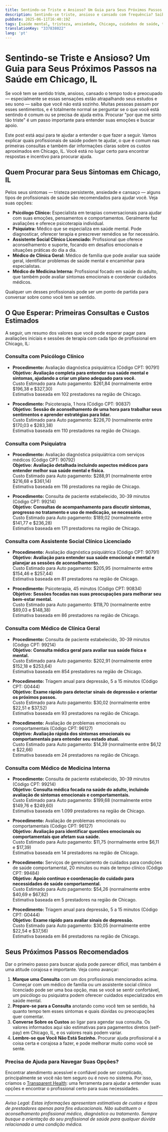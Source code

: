 ```yaml
---
title: Sentindo-se Triste e Ansioso? Um Guia para Seus Próximos Passos na Saúde em Chicago, IL  
description: Sentindo-se triste, ansioso e cansado com frequência? Saiba quem procurar, quanto custam as consultas e como dar seus próximos passos em Chicago, IL.  
pubDate: 2025-06-11T16:40:19Z
tags: [saúde mental, tristeza, ansiedade, Chicago, cuidados de saúde, terapia, psiquiatria, aconselhamento]
translationKey: "337838022"
lang: 'pt'
---
```


# Sentindo-se Triste e Ansioso? Um Guia para Seus Próximos Passos na Saúde em Chicago, IL

Se você tem se sentido triste, ansioso, cansado o tempo todo e preocupado — especialmente se essas sensações estão atrapalhando seus estudos e seu sono — saiba que você não está sozinho. Muitas pessoas passam por esses sentimentos, e é totalmente normal se perguntar se o que você está sentindo é comum ou se precisa de ajuda extra. Procurar "por que me sinto tão triste" é um passo importante para entender suas emoções e buscar apoio.

Este post está aqui para te ajudar a entender o que fazer a seguir. Vamos explicar quais profissionais de saúde podem te ajudar, o que é comum nas primeiras consultas e também dar informações claras sobre os custos aproximados em Chicago, IL. Você está no lugar certo para encontrar respostas e incentivo para procurar ajuda.

## Quem Procurar para Seus Sintomas em Chicago, IL

Pelos seus sintomas — tristeza persistente, ansiedade e cansaço — alguns tipos de profissionais de saúde são recomendados para ajudar você. Veja suas opções:

- **Psicólogo Clínico:** Especialista em terapias conversacionais para ajudar com suas emoções, pensamentos e comportamentos. Geralmente faz avaliações e oferece psicoterapia individual.
- **Psiquiatra:** Médico que se especializa em saúde mental. Pode diagnosticar, oferecer terapia e prescrever remédios se for necessário.
- **Assistente Social Clínico Licenciado:** Profissional que oferece aconselhamento e suporte, focando em desafios emocionais e situações práticas do dia a dia.
- **Médico de Clínica Geral:** Médico de família que pode avaliar sua saúde geral, identificar problemas de saúde mental e encaminhar para especialistas.
- **Médico de Medicina Interna:** Profissional focado em saúde do adulto, que também pode avaliar sintomas emocionais e coordenar cuidados médicos.

Qualquer um desses profissionais pode ser um ponto de partida para conversar sobre como você tem se sentido.

## O Que Esperar: Primeiras Consultas e Custos Estimados

A seguir, um resumo dos valores que você pode esperar pagar para avaliações iniciais e sessões de terapia com cada tipo de profissional em Chicago, IL:

### Consulta com Psicólogo Clínico

- **Procedimento:** Avaliação diagnóstica psiquiátrica (Código CPT: 90791)  
  **Objetivo:** **Avaliação completa para entender sua saúde mental e sintomas, ajudando a criar um plano adequado para você.**  
  Custo Estimado para Auto pagamento: $261,84 (normalmente entre $196,38 e $327,30)  
  Estimativa baseada em 102 prestadores na região de Chicago.

- **Procedimento:** Psicoterapia, 1 hora (Código CPT: 90837)  
  **Objetivo:** **Sessão de aconselhamento de uma hora para trabalhar seus sentimentos e aprender estratégias para lidar.**  
  Custo Estimado para Auto pagamento: $226,70 (normalmente entre $170,03 e $283,38)  
  Estimativa baseada em 110 prestadores na região de Chicago.

### Consulta com Psiquiatra

- **Procedimento:** Avaliação diagnóstica psiquiátrica com serviços médicos (Código CPT: 90792)  
  **Objetivo:** **Avaliação detalhada incluindo aspectos médicos para entender melhor sua saúde mental e física.**  
  Custo Estimado para Auto pagamento: $288,91 (normalmente entre $216,68 e $361,14)  
  Estimativa baseada em 116 prestadores na região de Chicago.

- **Procedimento:** Consulta de paciente estabelecido, 30-39 minutos (Código CPT: 99214)  
  **Objetivo:** **Consultas de acompanhamento para discutir sintomas, progresso no tratamento e uso de medicação, se necessário.**  
  Custo Estimado para Auto pagamento: $189,02 (normalmente entre $141,77 e $236,28)  
  Estimativa baseada em 171 prestadores na região de Chicago.

### Consulta com Assistente Social Clínico Licenciado

- **Procedimento:** Avaliação diagnóstica psiquiátrica (Código CPT: 90791)  
  **Objetivo:** **Avaliação para entender sua saúde emocional e mental e planejar as sessões de aconselhamento.**  
  Custo Estimado para Auto pagamento: $205,95 (normalmente entre $154,46 e $257,44)  
  Estimativa baseada em 81 prestadores na região de Chicago.

- **Procedimento:** Psicoterapia, 45 minutos (Código CPT: 90834)  
  **Objetivo:** **Sessões focadas nas suas preocupações para melhorar seu bem-estar mental.**  
  Custo Estimado para Auto pagamento: $118,70 (normalmente entre $89,03 e $148,38)  
  Estimativa baseada em 86 prestadores na região de Chicago.

### Consulta com Médico de Clínica Geral

- **Procedimento:** Consulta de paciente estabelecido, 30-39 minutos (Código CPT: 99214)  
  **Objetivo:** **Consulta médica geral para avaliar sua saúde física e mental.**  
  Custo Estimado para Auto pagamento: $202,91 (normalmente entre $152,18 e $253,64)  
  Estimativa baseada em 854 prestadores na região de Chicago.

- **Procedimento:** Triagem anual para depressão, 5 a 15 minutos (Código CPT: G0444)  
  **Objetivo:** **Exame rápido para detectar sinais de depressão e orientar os próximos passos.**  
  Custo Estimado para Auto pagamento: $30,02 (normalmente entre $22,51 e $37,52)  
  Estimativa baseada em 93 prestadores na região de Chicago.

- **Procedimento:** Avaliação de problemas emocionais ou comportamentais (Código CPT: 96127)  
  **Objetivo:** **Avaliação rápida dos sintomas emocionais ou comportamentais para entender seu estado atual.**  
  Custo Estimado para Auto pagamento: $14,39 (normalmente entre $6,12 e $22,66)  
  Estimativa baseada em 24 prestadores na região de Chicago.

### Consulta com Médico de Medicina Interna

- **Procedimento:** Consulta de paciente estabelecido, 30-39 minutos (Código CPT: 99214)  
  **Objetivo:** **Consulta médica focada na saúde do adulto, incluindo avaliação de sintomas emocionais e comportamentais.**  
  Custo Estimado para Auto pagamento: $199,68 (normalmente entre $149,76 e $249,60)  
  Estimativa baseada em 1.099 prestadores na região de Chicago.

- **Procedimento:** Avaliação de problemas emocionais ou comportamentais (Código CPT: 96127)  
  **Objetivo:** **Avaliação para identificar questões emocionais ou comportamentais que afetam sua saúde.**  
  Custo Estimado para Auto pagamento: $11,75 (normalmente entre $6,11 e $17,39)  
  Estimativa baseada em 14 prestadores na região de Chicago.

- **Procedimento:** Serviços de gerenciamento de cuidados para condições de saúde comportamental, 20 minutos ou mais de tempo clínico (Código CPT: 99484)  
  **Objetivo:** **Apoio contínuo e coordenação do cuidado para necessidades de saúde comportamental.**  
  Custo Estimado para Auto pagamento: $54,26 (normalmente entre $40,69 e $67,82)  
  Estimativa baseada em 5 prestadores na região de Chicago.

- **Procedimento:** Triagem anual para depressão, 5 a 15 minutos (Código CPT: G0444)  
  **Objetivo:** **Exame rápido para avaliar sinais de depressão.**  
  Custo Estimado para Auto pagamento: $30,05 (normalmente entre $22,54 e $37,56)  
  Estimativa baseada em 84 prestadores na região de Chicago.

## Seus Próximos Passos Recomendados

Dar o primeiro passo para buscar ajuda pode parecer difícil, mas também é uma atitude corajosa e importante. Veja como avançar:

1. **Marque uma Consulta** com um dos profissionais mencionados acima. Começar com um médico de família ou um assistente social clínico licenciado pode ser uma boa opção, mas se você se sentir confortável, um psicólogo ou psiquiatra podem oferecer cuidados especializados em saúde mental.
2. **Prepare-se para a Consulta** anotando como você tem se sentido, há quanto tempo tem esses sintomas e quais dúvidas ou preocupações quer comentar.
3. **Converse Sobre os Custos** ao ligar para agendar sua consulta. Os valores informados aqui são estimativas para pagamentos diretos (self-pay) em Chicago, IL, e os valores reais podem variar.
4. **Lembre-se que Você Não Está Sozinho.** Procurar ajuda profissional é a coisa certa e corajosa a fazer, e pode melhorar muito como você se sente.

### Precisa de Ajuda para Navegar Suas Opções?

Encontrar atendimento acessível e confiável pode ser complicado, principalmente se você não tem seguro ou é novo no sistema. Por isso, criamos o [Transparent Health](https://transparenthealth.ai): uma ferramenta para ajudar a entender suas opções e encontrar o profissional certo para suas necessidades.

---

*Aviso Legal: Estas informações apresentam estimativas de custos e tipos de prestadores apenas para fins educacionais. Não substituem o aconselhamento profissional médico, diagnóstico ou tratamento. Sempre busque a orientação do seu profissional de saúde para qualquer dúvida relacionada a uma condição médica.*